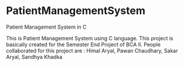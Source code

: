 # PatientManagementSystem
Patient Management System in C

This is Patient Management System using C language.
This project is basically created for the Semester End Project of BCA II.
People collaborated for this project are :  Himal Aryal, Pawan Chaudhary, Sakar Aryal, Sandhya Khadka
